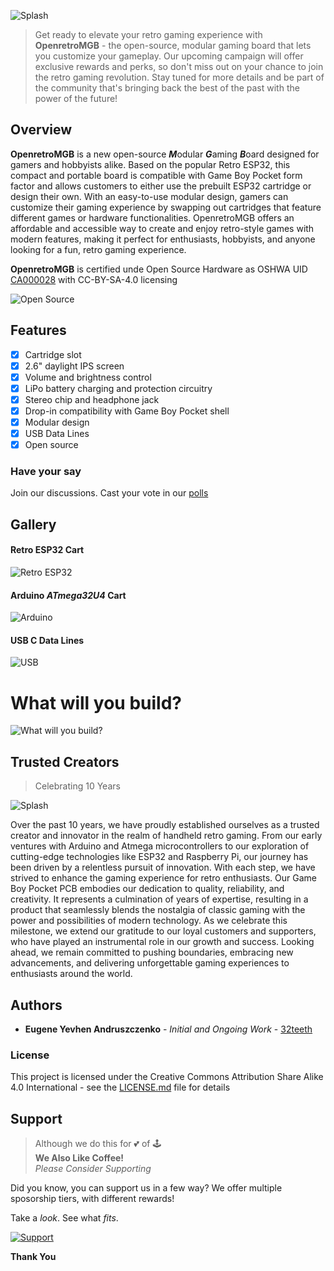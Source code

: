 ![Splash](assets/splash.png)
> Get ready to elevate your retro gaming experience with **OpenretroMGB** - the open-source, modular gaming board that lets you customize your gameplay. Our upcoming campaign will offer exclusive rewards and perks, so don't miss out on your chance to join the retro gaming revolution. Stay tuned for more details and be part of the community that's bringing back the best of the past with the power of the future!

## Overview

**OpenretroMGB** is a new open-source ***M***odular ***G***aming ***B***oard designed for gamers and hobbyists alike. Based on the popular Retro ESP32, this compact and portable board is compatible with Game Boy Pocket form factor and allows customers to either use the prebuilt ESP32 cartridge or design their own. With an easy-to-use modular design, gamers can customize their gaming experience by swapping out cartridges that feature different games or hardware functionalities. OpenretroMGB offers an affordable and accessible way to create and enjoy retro-style games with modern features, making it perfect for enthusiasts, hobbyists, and anyone looking for a fun, retro gaming experience.

**OpenretroMGB** is certified unde Open Source Hardware as OSHWA UID [CA000028](https://certification.oshwa.org/ca000028.html) with CC-BY-SA-4.0 licensing

![Open Source](assets/opensource.png)

## Features
- [x] Cartridge slot
- [x] 2.6" daylight IPS screen
- [x] Volume and brightness control
- [x] LiPo battery charging and protection circuitry
- [x] Stereo chip and headphone jack
- [x] Drop-in compatibility with Game Boy Pocket shell
- [x] Modular design
- [x] USB Data Lines
- [x] Open source

### Have your say

Join our discussions. Cast your vote in our [polls](https://github.com/openretroMGB/OpenRetroMGB/discussions/categories/polls)

## Gallery

#### Retro ESP32 Cart
![Retro ESP32](assets/retroesp32.png)

#### Arduino *ATmega32U4* Cart
![Arduino](assets/arduino.png)

#### USB C Data Lines
![USB](assets/usb-c.png)

# What will you build?
![What will you build?](assets/blank_cart_option.png)

## Trusted Creators
> Celebrating 10 Years

![Splash](assets/tenyears.png)

Over the past 10 years, we have proudly established ourselves as a trusted creator and innovator in the realm of handheld retro gaming. From our early ventures with Arduino and Atmega microcontrollers to our exploration of cutting-edge technologies like ESP32 and Raspberry Pi, our journey has been driven by a relentless pursuit of innovation. With each step, we have strived to enhance the gaming experience for retro enthusiasts. Our Game Boy Pocket PCB embodies our dedication to quality, reliability, and creativity. It represents a culmination of years of expertise, resulting in a product that seamlessly blends the nostalgia of classic gaming with the power and possibilities of modern technology. As we celebrate this milestone, we extend our gratitude to our loyal customers and supporters, who have played an instrumental role in our growth and success. Looking ahead, we remain committed to pushing boundaries, embracing new advancements, and delivering unforgettable gaming experiences to enthusiasts around the world.



## Authors

* **Eugene Yevhen Andruszczenko** - *Initial and Ongoing Work* - [32teeth](https://github.com/32teeth)

### License

This project is licensed under the Creative Commons Attribution Share Alike 4.0 International - see the [LICENSE.md](LICENSE.md) file for details


## Support
> Although we do this for 💕 of 🕹️<br/>
> **We Also Like Coffee!** <br/>
> *Please Consider Supporting* <br/>

Did you know, you can support us in a few way? We offer multiple sposorship tiers, with different rewards!

Take a *look*.
See what *fits*.

 [![Support](https://raw.githubusercontent.com/retro-esp32/RetroESP32/master/Assets/sponsor.jpg)](https://github.com/sponsors/retro-esp32)

**Thank You**